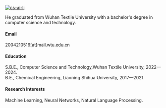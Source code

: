 

[![cs-ai-li](https://img.shields.io/badge/cs-ai-li-github-blue?logo=github)](https://github.com/cs-ai-li)

He graduated from Wuhan Textile University with a bachelor's degree in computer science and technology.

#### Email
2004210516[at]mail.wtu.edu.cn

#### Education
S.B.E., Computer Science and Technology,Wuhan Textile University, 2022—2024.\
B.E., Chemical Engineering, Liaoning Shihua University, 2017—2021.


#### Research Interests
Machine Learning, Neural Networks, Natural Language Processing.


